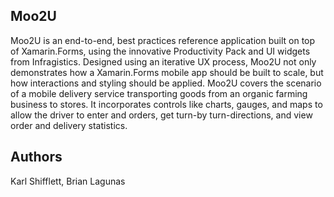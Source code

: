 ﻿## Moo2U
Moo2U is an end-to-end, best practices reference application built on top of Xamarin.Forms, using the innovative Productivity Pack and UI widgets from Infragistics. Designed using an iterative UX process, Moo2U not only demonstrates how a Xamarin.Forms mobile app should be built to scale, but how interactions and styling should be applied. Moo2U covers the scenario of a mobile delivery service transporting goods from an organic farming business to stores. It incorporates controls like charts, gauges, and maps to allow the driver to enter and orders, get turn-by turn-directions, and view order and delivery statistics.

## Authors

Karl Shifflett, Brian Lagunas